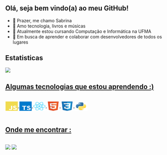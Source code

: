   ## Olá, seja bem vindo(a) ao meu GitHub! 

- 👋 Prazer, me chamo Sabrina
- 👀 Amo tecnologia, livros e músicas 
- 🌱 Atualmente estou cursando Computação e Informática na UFMA 
- 💞️ Em busca de aprender e colaborar com desenvolvedores de todos os lugares



 ## Estatisticas 

<div>
<a href="https://github.com/sabrinamoreno">
<img loading="lazy" height="180em" src="https://github-readme-stats.vercel.app/api?username=sabrinamoreno&show_icons=true&theme=dracula&include_all_commits=true&count_private=true"/>
</div>


## Algumas tecnologias que estou aprendendo :) 
<div style="display: inline_block"><br>
  <img align="center" alt="Js" height="30" width="40" src="https://raw.githubusercontent.com/devicons/devicon/master/icons/javascript/javascript-plain.svg">
  <img align="center" alt="Ts" height="30" width="40" src="https://raw.githubusercontent.com/devicons/devicon/master/icons/typescript/typescript-plain.svg">
  <img align="center" alt="React" height="30" width="40" src="https://raw.githubusercontent.com/devicons/devicon/master/icons/react/react-original.svg">
  <img align="center" alt="HTML" height="30" width="40" src="https://raw.githubusercontent.com/devicons/devicon/master/icons/html5/html5-original.svg">
  <img align="center" alt="CSS" height="30" width="40" src="https://raw.githubusercontent.com/devicons/devicon/master/icons/css3/css3-original.svg">
  <img align="center" alt="Python" height="30" width="40" src="https://raw.githubusercontent.com/devicons/devicon/master/icons/python/python-original.svg">
</div>


 <br> 

## Onde me encontrar : 
<br> 
<div>
  <a href="https://portfolio-de-sabrina.vercel.app/" target="_blank"><img loading="lazy" src="https://img.shields.io/badge/Portfolio-9146FF?style=for-the-badge&logoColor=white" target="_blank"></a> 
  <a href=" www.linkedin.com/in/sabrina-moreno-941315275 " target="_blank"><img src="https://img.shields.io/badge/-LinkedIn-%230077B5?style=for-the-badge&logo=linkedin&logoColor=white" target="_blank"></a>
  
</div>

